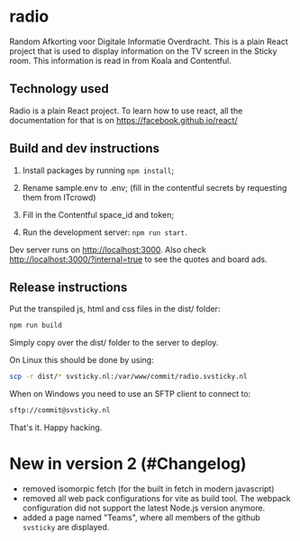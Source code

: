 # radio

Random Afkorting voor Digitale Informatie Overdracht.
This is a plain React project that is used to display information on the TV screen in the Sticky room.
This information is read in from Koala and Contentful.

## Technology used

Radio is a plain React project.
To learn how to use react, all the documentation for that is on <https://facebook.github.io/react/>

## Build and dev instructions

1. Install packages by running `npm install`;

1. Rename sample.env to .env; (fill in the contentful secrets by requesting them from ITcrowd)

1. Fill in the Contentful space_id and token;

1. Run the development server: `npm run start`.

Dev server runs on <http://localhost:3000>.
Also check <http://localhost:3000/?internal=true> to see the quotes and board ads.

## Release instructions

Put the transpiled js, html and css files in the dist/ folder:

```bash
npm run build
```

Simply copy over the dist/ folder to the server to deploy.

On Linux this should be done by using:

```bash
scp -r dist/* svsticky.nl:/var/www/commit/radio.svsticky.nl
```

When on Windows you need to use an SFTP client to connect to:

```bash
sftp://commit@svsticky.nl
```

That's it. Happy hacking.

# New in version 2 (#Changelog)

- removed isomorpic fetch (for the built in fetch in modern javascript)
- removed all web pack configurations for vite as build tool. The webpack configuration did not support the latest Node.js version anymore.
- added a page named "Teams", where all members of the github `svsticky` are displayed.
